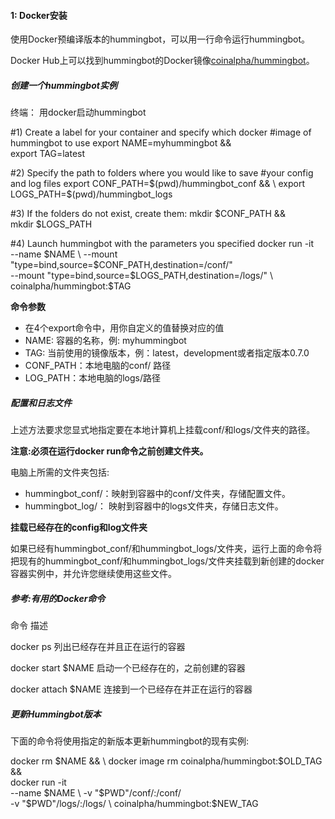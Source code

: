 
#### 1: Docker安装

使用Docker预编译版本的hummingbot，可以用一行命令运行hummingbot。

Docker Hub上可以找到hummingbot的Docker镜像[coinalpha/hummingbot](https://hub.docker.com/r/coinalpha/hummingbot)。


##### 创建一个hummingbot实例

终端： 用docker启动hummingbot

#1) Create a label for your container and specify which docker 
#image of hummingbot to use
export NAME=myhummingbot && \
export TAG=latest

#2) Specify the path to folders where you would like to save
#your config and log files
export CONF_PATH=$(pwd)/hummingbot_conf && \
export LOGS_PATH=$(pwd)/hummingbot_logs

#3) If the folders do not exist, create them:
mkdir $CONF_PATH && \
mkdir $LOGS_PATH

#4) Launch hummingbot with the parameters you specified
docker run -it \
--name $NAME \
--mount "type=bind,source=$CONF_PATH,destination=/conf/" \
--mount "type=bind,source=$LOGS_PATH,destination=/logs/" \
coinalpha/hummingbot:$TAG


**命令参数**
- 在4个export命令中，用你自定义的值替换对应的值
- NAME:  容器的名称，例: myhummingbot
- TAG: 当前使用的镜像版本，例：latest，development或者指定版本0.7.0
- CONF_PATH：本地电脑的conf/ 路径
- LOG_PATH：本地电脑的logs/路径

##### 配置和日志文件

上述方法要求您显式地指定要在本地计算机上挂载conf/和logs/文件夹的路径。

**注意:必须在运行docker run命令之前创建文件夹。**

电脑上所需的文件夹包括:

- hummingbot_conf/：映射到容器中的conf/文件夹，存储配置文件。
- hummingbot_log/：  映射到容器中的logs文件夹，存储日志文件。


**挂载已经存在的config和log文件夹**

如果已经有hummingbot_conf/和hummingbot_logs/文件夹，运行上面的命令将把现有的hummingbot_conf/和hummingbot_logs/文件夹挂载到新创建的docker容器实例中，并允许您继续使用这些文件。

##### 参考:有用的Docker命令

命令	描述

docker ps	列出已经存在并且正在运行的容器

docker start $NAME	启动一个已经存在的，之前创建的容器

docker attach $NAME	连接到一个已经存在并正在运行的容器

##### 更新Hummingbot版本

下面的命令将使用指定的新版本更新hummingbot的现有实例:

docker rm $NAME && \
docker image rm coinalpha/hummingbot:$OLD_TAG && \
docker run -it \
--name $NAME \
-v "$PWD"/conf/:/conf/ \
-v "$PWD"/logs/:/logs/ \
coinalpha/hummingbot:$NEW_TAG
